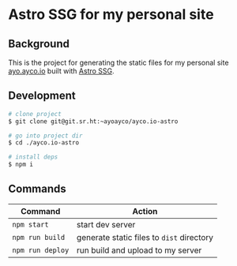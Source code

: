 # Astro SSG for my personal site

## Background
This is the project for generating the static files for my personal site [ayo.ayco.io](https://ayo.ayco.io) built with [Astro SSG](https://astro.build).

## Development
```bash
# clone project
$ git clone git@git.sr.ht:~ayoayco/ayco.io-astro

# go into project dir
$ cd ./ayco.io-astro

# install deps
$ npm i

```

## Commands
| Command | Action |
| --- | --- |
| `npm start` | start dev server |
| `npm run build` | generate static files to `dist` directory |
| `npm run deploy` | run build and upload to my server |
